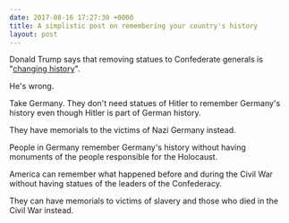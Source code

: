 ```yaml
---
date: 2017-08-16 17:27:30 +0000
title: A simplistic post on remembering your country's history
layout: post
---
```



Donald Trump says that removing statues to Confederate generals is "<a href="http://www.politico.com/story/2017/08/15/full-text-trump-comments-white-supremacists-alt-left-transcript-241662" data-vivaldi-spatnav-clickable="1">changing history</a>".

He's wrong.

Take Germany. They don't need statues of Hitler to remember Germany's history even though Hitler is part of German history.

They have memorials to the victims of Nazi Germany instead.

People in Germany remember Germany's history without having monuments of the people responsible for the Holocaust.

America can remember what happened before and during the Civil War without having statues of the leaders of the Confederacy.

They can have memorials to victims of slavery and those who died in the Civil War instead.
